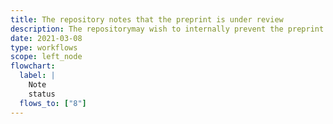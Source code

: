 ```yaml
---
title: The repository notes that the preprint is under review
description: The repositorymay wish to internally prevent the preprint from being offered elsewhere for review while this review is ongoing
date: 2021-03-08
type: workflows
scope: left_node
flowchart:
  label: |
    Note
    status
  flows_to: ["8"]
---
```


